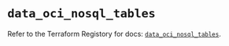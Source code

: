 # `data_oci_nosql_tables`

Refer to the Terraform Registory for docs: [`data_oci_nosql_tables`](https://registry.terraform.io/providers/oracle/oci/6.18.0/docs/data-sources/nosql_tables).
